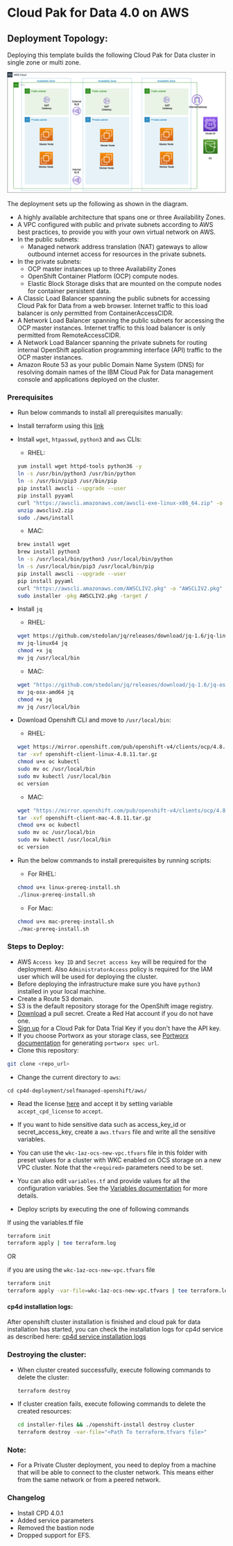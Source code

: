 
# Cloud Pak for Data 4.0 on AWS

## Deployment Topology:

Deploying this template builds the following Cloud Pak for Data cluster in single zone or multi zone.

![Alt text](images/aws_arch.png)

The deployment sets up the following as shown in the diagram.
 - A highly available architecture that spans one or three Availability Zones.
 - A VPC configured with public and private subnets according to AWS best practices, to provide you with your own virtual network on AWS.
 - In the public subnets:
   - Managed network address translation (NAT) gateways to allow outbound internet access for resources in the private subnets.
 - In the private subnets:
   - OCP master instances up to three Availability Zones
   - OpenShift Container Platform (OCP) compute nodes.
   - Elastic Block Storage disks that are mounted on the compute nodes for container persistent data.
 - A Classic Load Balancer spanning the public subnets for accessing Cloud Pak for Data from a web browser. Internet traffic to this load balancer is only permitted from ContainerAccessCIDR.
 - A Network Load Balancer spanning the public subnets for accessing the OCP master instances. Internet traffic to this load balancer is only permitted from RemoteAccessCIDR.
 - A Network Load Balancer spanning the private subnets for routing internal OpenShift application programming interface (API) traffic to the OCP master instances.
 - Amazon Route 53 as your public Domain Name System (DNS) for resolving domain names of the IBM Cloud Pak for Data management console and applications deployed on the cluster.

### Prerequisites
* Run below commands to install all prerequisites manually:
* Install terraform using this [link](https://learn.hashicorp.com/tutorials/terraform/install-cli)
* Install `wget`, `htpasswd`, `python3` and `aws` CLIs:
  * RHEL:
  ```bash
  yum install wget httpd-tools python36 -y
  ln -s /usr/bin/python3 /usr/bin/python
  ln -s /usr/bin/pip3 /usr/bin/pip
  pip install awscli --upgrade --user
  pip install pyyaml
  curl "https://awscli.amazonaws.com/awscli-exe-linux-x86_64.zip" -o "awscliv2.zip"
  unzip awscliv2.zip
  sudo ./aws/install
  ```
  * MAC:
  ```bash
  brew install wget
  brew install python3
  ln -s /usr/local/bin/python3 /usr/local/bin/python
  ln -s /usr/local/bin/pip3 /usr/local/bin/pip
  pip install awscli --upgrade --user
  pip install pyyaml
  curl "https://awscli.amazonaws.com/AWSCLIV2.pkg" -o "AWSCLIV2.pkg"
  sudo installer -pkg AWSCLIV2.pkg -target /
  ```
* Install `jq`
  * RHEL:
  ```bash
  wget https://github.com/stedolan/jq/releases/download/jq-1.6/jq-linux64
  mv jq-linux64 jq
  chmod +x jq
  mv jq /usr/local/bin
  ```
  * MAC:
  ```bash
  wget "https://github.com/stedolan/jq/releases/download/jq-1.6/jq-osx-amd64"
  mv jq-osx-amd64 jq
  chmod +x jq
  mv jq /usr/local/bin
  ```
* Download Openshift CLI and move to `/usr/local/bin`:
  * RHEL:
  ```bash
  wget https://mirror.openshift.com/pub/openshift-v4/clients/ocp/4.8.11/openshift-client-linux-4.8.11.tar.gz
  tar -xvf openshift-client-linux-4.8.11.tar.gz
  chmod u+x oc kubectl
  sudo mv oc /usr/local/bin
  sudo mv kubectl /usr/local/bin
  oc version
  ```
  * MAC:
  ```bash
  wget "https://mirror.openshift.com/pub/openshift-v4/clients/ocp/4.8.11/openshift-client-mac-4.8.11.tar.gz"
  tar -xvf openshift-client-mac-4.8.11.tar.gz
  chmod u+x oc kubectl
  sudo mv oc /usr/local/bin
  sudo mv kubectl /usr/local/bin
  oc version
  ```
  
* Run the below commands to install prerequisites by running scripts:
  * For RHEL:
  ```bash
  chmod u+x linux-prereq-install.sh
  ./linux-prereq-install.sh
  ```

  * For Mac:
  ```bash
  chmod u+x mac-prereq-install.sh
  ./mac-prereq-install.sh
  ```

### Steps to Deploy:
* AWS `Access key ID` and `Secret access key` will be required for the deployment. Also `AdministratorAccess` policy is required for the IAM user which will be used for deploying the cluster.
* Before deploying the infrastructure make sure you have `python3` installed in your local machine.
* Create a Route 53 domain.
* S3 is the default repository storage for the OpenShift image registry.
* [Download](https://cloud.redhat.com/openshift/install/pull-secret) a pull secret. Create a Red Hat account if you do not have one.
* [Sign up](https://www.ibm.com/account/reg/us-en/signup?formid=urx-42212) for a Cloud Pak for Data Trial Key if you don't have the API key.
* If you choose Portworx as your storage class, see [Portworx documentation](PORTWORX.md) for generating `portworx spec url`.
* Clone this repository:
```bash
git clone <repo_url>
```
* Change the current directory to `aws`:
```
cd cp4d-deployment/selfmanaged-openshift/aws/
```
* Read the license [here](https://www14.software.ibm.com/cgi-bin/weblap/lap.pl?li_formnum=L-DNAA-BZTPEW) and accept it by setting variable `accept_cpd_license` to `accept`.
* If you want to hide sensitive data such as access_key_id or secret_access_key, create a `aws.tfvars` file and write all the sensitive variables.
* You can use the `wkc-1az-ocs-new-vpc.tfvars` file in this folder with preset values for a cluster with WKC enabled on OCS storage on a new VPC cluster. Note that the `<required>` parameters need to be set.
* You can also edit `variables.tf` and provide values for all the configuration variables. See the [Variables documentation](VARIABLES.md) for more details.

* Deploy scripts by executing the one of following commands

If using the variables.tf file

```bash
terraform init
terraform apply | tee terraform.log
```

OR 

if you are using the `wkc-1az-ocs-new-vpc.tfvars` file

```bash
terraform init
terraform apply -var-file=wkc-1az-ocs-new-vpc.tfvars | tee terraform.log
```

#### cp4d installation logs:
After openshift cluster installation is finished and cloud pak for data installation has started, you can check the installation logs for cp4d service as described here: [cp4d service installation logs](INSTALLATION-LOG.md)

### Destroying the cluster:
* When cluster created successfully, execute following commands to delete the cluster:
  ```bash
  terraform destroy
  ```
* If cluster creation fails, execute following commands to delete the created resources:
  ```bash
  cd installer-files && ./openshift-install destroy cluster
  terraform destroy -var-file="<Path To terraform.tfvars file>"
  ```
### Note:
* For a Private Cluster deployment, you need to deploy from a machine that will be able to connect to the cluster network. This means either from the same network or from a peered network.

### Changelog
* Install CPD 4.0.1
* Added service parameters
* Removed the bastion node
* Dropped support for EFS.
